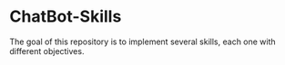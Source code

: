 # ChatBot-Skills
The goal of this repository is to implement several skills, each one with different objectives. 

